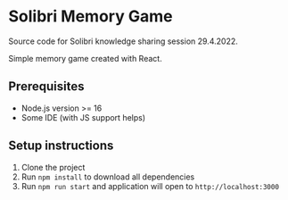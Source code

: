 # Solibri Memory Game

Source code for Solibri knowledge sharing session 29.4.2022.

Simple memory game created with React.

## Prerequisites

* Node.js version  >= 16
* Some IDE (with JS support helps)


## Setup instructions

1. Clone the project
2. Run `npm install` to download all dependencies
3. Run `npm run start` and application will open to `http://localhost:3000`
